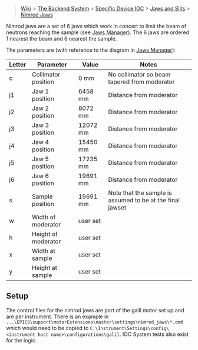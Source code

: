 > [Wiki](Home) > [The Backend System](The-Backend-System) > [Specific Device IOC](Specific-Device-IOC) > [Jaws and Slits](Jaws-and-slits) > [Nimrod Jaws](Nimrod-Jaws-Manager)

Nimrod jaws are a set of 6 jaws which work in concert to limit the beam of neutrons reaching the sample (see [Jaws Manager](Jaws-Managers)). The 6 jaws are ordered 1 nearest the beam and 6 nearest the sample. 

The parameters are (with reference to the diagram in [Jaws Manager](Jaws-Managers)):

Letter | Parameter | Value | Notes
--- | --------- | ----- | -----
c | Collimator position | 0 mm |  No collimator so beam tapered from moderator
j1 | Jaw 1 position | 6458 mm | Distance from moderator
j2 | Jaw 2 position | 8072 mm |  Distance from moderator
j3 | Jaw 3 position | 12072 mm |  Distance from moderator
j4 | Jaw 4 position | 15450 mm |  Distance from moderator
j5 | Jaw 5 position | 17235 mm |  Distance from moderator
j6 | Jaw 6 position | 19691 mm |  Distance from moderator
s | Sample position | 19691 mm | Note that the sample is assumed to be at the final jawset
w | Width of moderator | user set | 
h | Height of moderator | user set | 
x | Width at sample | user set |
y | Height at sample | user set |

## Setup

The control files for the nimrod jaws are part of the galil motor set up and are per instrument. There is an example in `...\EPICS\support\motorExtensions\master\settings\nimrod_jaws\*.cmd` which would need to be copied to `C:\Instrument\Settings\config\<instrument host name>\configurations\galil`. IOC System tests also exist for the logic.
